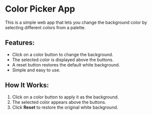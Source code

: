 # Color Picker App

This is a simple web app that lets you change the background color by selecting different colors from a palette.

## Features:
- Click on a color button to change the background.
- The selected color is displayed above the buttons.
- A reset button restores the default white background.
- Simple and easy to use.

## How It Works:
1. Click on a color button to apply it as the background.
2. The selected color appears above the buttons.
3. Click **Reset** to restore the original white background.

